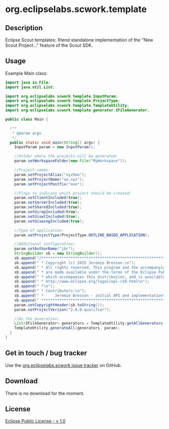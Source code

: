 org.eclipselabs.scwork.template
===============================

Description
-----------

Eclipse Scout templates: Xtend standalone implementation of the "New Scout Project..." feature of the Scout SDK.

Usage
-----

Example Main class:

```java
import java.io.File;
import java.util.List;

import org.eclipselabs.scwork.template.InputParam;
import org.eclipselabs.scwork.template.ProjectType;
import org.eclipselabs.scwork.template.TemplateUtility;
import org.eclipselabs.scwork.template.generator.IFileGenerator;

public class Main {

  /**
   * @param args
   */
  public static void main(String[] args) {
    InputParam param = new InputParam();

    //Folder where the projects will be generated:
    param.setWorkspaceFolder(new File("MyWorkspace"));

    //Project names:
    param.setProjectAlias("xyzOoo");
    param.setProjectName("aa.xyz");
    param.setProjectPostfix("ooo");

    //Flags to indicate which project should be created:
    param.setClientIncluded(true);
    param.setServerIncluded(true);
    param.setSharedIncluded(true);
    param.setUirapIncluded(true);
    param.setUiswtIncluded(true);
    param.setUiswingIncluded(true);

    //Type of application:
    param.setProjectType(ProjectType.OUTLINE_BASED_APPLICATION);

    //Additional configuration:
    param.setAuthorName("jbr");
    StringBuilder sb = new StringBuilder();
    sb.append("/*******************************************************************************\n");
    sb.append(" * Copyright (c) 2015 Jeremie Bresson.\n");
    sb.append(" * All rights reserved. This program and the accompanying materials\n");
    sb.append(" * are made available under the terms of the Eclipse Public License v1.0\n");
    sb.append(" * which accompanies this distribution, and is available at\n");
    sb.append(" * http://www.eclipse.org/legal/epl-v10.html\n");
    sb.append(" *\n");
    sb.append(" * Contributors:\n");
    sb.append(" *     Jeremie Bresson - initial API and implementation\n");
    sb.append(" *******************************************************************************/\n");
    param.setCopyrightHeader(sb.toString());
    param.setProjectVersion("2.0.0.qualifier");

    //Do the generation:
    List<IFileGenerator> generators = TemplateUtility.getAllGenerators();
    TemplateUtility.generateAll(generators, param);
  }
}
```

Get in touch / bug tracker
--------------------------

Use the [org.eclipselabs.scwork issue tracker](http://github.com/jmini/org.eclipselabs.scwork/issues) on GitHub.


Download
--------

There is no download for the moment.


License
-------

[Eclipse Public License - v 1.0](http://www.eclipse.org/legal/epl-v10.html)


